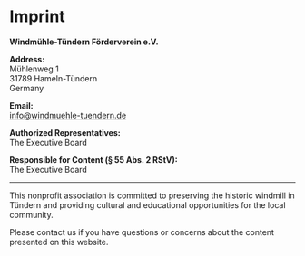 # Imprint

**Windmühle-Tündern Förderverein e.V.**

**Address:**  
Mühlenweg 1  
31789 Hameln-Tündern  
Germany

**Email:**  
[info@windmuehle-tuendern.de](mailto:info@windmuehle-tuendern.de)

**Authorized Representatives:**  
The Executive Board

**Responsible for Content (§ 55 Abs. 2 RStV):**  
The Executive Board

---

This nonprofit association is committed to preserving the historic windmill in Tündern and providing cultural and educational opportunities for the local community.

Please contact us if you have questions or concerns about the content presented on this website.
